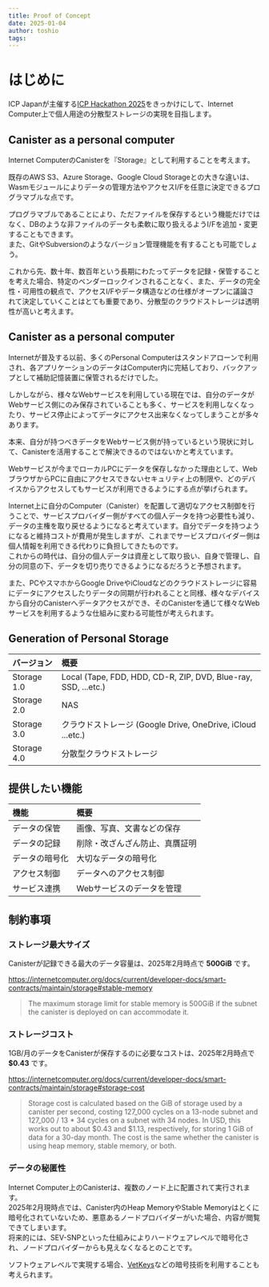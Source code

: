 ```yaml
---
title: Proof of Concept
date: 2025-01-04
author: toshio
tags: 
---
```


# はじめに

ICP Japanが主催する[ICP Hackathon 2025](https://app.akindo.io/wave-hacks/0nvK8Rd9dfzj63PZV)をきっかけにして、Internet Computer上で個人用途の分散型ストレージの実現を目指します。

## Canister as a personal computer

Internet ComputerのCanisterを『Storage』として利用することを考えます。

既存のAWS S3、Azure Storage、Google Cloud Storageとの大きな違いは、Wasmモジュールによりデータの管理方法やアクセスI/Fを任意に決定できるプログラマブルな点です。

プログラマブルであることにより、ただファイルを保存するという機能だけではなく、DBのような非ファイルのデータも柔軟に取り扱えるようI/Fを追加・変更することもできます。  
また、GitやSubversionのようなバージョン管理機能を有することも可能でしょう。

これから先、数十年、数百年という長期にわたってデータを記録・保管することを考えた場合、特定のベンダーロックインされることなく、また、データの完全性・可用性の観点で、アクセスI/Fやデータ構造などの仕様がオープンに議論されて決定していくことはとても重要であり、分散型のクラウドストレージは透明性が高いと考えます。

## Canister as a personal computer

Internetが普及する以前、多くのPersonal Computerはスタンドアローンで利用され、各アプリケーションのデータはComputer内に完結しており、バックアップとして補助記憶装置に保管されるだけでした。

しかしながら、様々なWebサービスを利用している現在では、自分のデータがWebサービス側にのみ保存されていることも多く、サービスを利用しなくなったり、サービス停止によってデータにアクセス出来なくなってしまうことが多々あります。

本来、自分が持つべきデータをWebサービス側が持っているという現状に対して、Canisterを活用することで解決できるのではないかと考えています。

Webサービスが今までローカルPCにデータを保存しなかった理由として、WebブラウザからPCに自由にアクセスできないセキュリティ上の制限や、どのデバイスからアクセスしてもサービスが利用できるようにする点が挙げられます。

Internet上に自分のComputer（Canister）を配置して適切なアクセス制御を行うことで、サービスプロバイダー側がすべての個人データを持つ必要性も減り、データの主権を取り戻せるようになると考えています。自分でデータを持つようになると維持コストが費用が発生しますが、これまでサービスプロバイダー側は個人情報を利用できる代わりに負担してきたものです。  
これからの時代は、自分の個人データは資産として取り扱い、自身で管理し、自分の同意の下、データを切り売りできるようになるだろうと予想されます。

また、PCやスマホからGoogle DriveやiCloudなどのクラウドストレージに容易にデータにアクセスしたりデータの同期が行われることと同様、様々なデバイスから自分のCanisterへデータアクセスができ、そのCanisterを通じて様々なWebサービスを利用するような仕組みに変わる可能性が考えられます。

## Generation of Personal Storage

| バージョン  | 概要                                                           |
| :---------- | :------------------------------------------------------------- |
| Storage 1.0 | Local (Tape, FDD, HDD, CD-R, ZIP, DVD, Blue-ray, SSD, ...etc.) |
| Storage 2.0 | NAS                                                            |
| Storage 3.0 | クラウドストレージ (Google Drive, OneDrive, iCloud ...etc.)    |
| Storage 4.0 | 分散型クラウドストレージ                                       |

## 提供したい機能

| 機能           | 概要                           |
| :------------- | :----------------------------- |
| データの保管   | 画像、写真、文書などの保存     |
| データの記録   | 削除・改ざんざん防止、真贋証明 |
| データの暗号化 | 大切なデータの暗号化           |
| アクセス制御   | データへのアクセス制御         |
| サービス連携   | Webサービスのデータを管理      |

## 制約事項

### ストレージ最大サイズ

Canisterが記録できる最大のデータ容量は、2025年2月時点で **500GiB** です。

https://internetcomputer.org/docs/current/developer-docs/smart-contracts/maintain/storage#stable-memory

>The maximum storage limit for stable memory is 500GiB if the subnet the canister is deployed on can accommodate it.

### ストレージコスト

1GB/月のデータをCanisterが保存するのに必要なコストは、2025年2月時点で **$0.43** です。

https://internetcomputer.org/docs/current/developer-docs/smart-contracts/maintain/storage#storage-cost

>Storage cost is calculated based on the GiB of storage used by a canister per second, costing 127_000 cycles on a 13-node subnet and 127_000 / 13 * 34 cycles on a subnet with 34 nodes. In USD, this works out to about $0.43 and $1.13, respectively, for storing 1 GiB of data for a 30-day month. The cost is the same whether the canister is using heap memory, stable memory, or both.

### データの秘匿性

Internet Computer上のCanisterは、複数のノード上に配置されて実行されます。  
2025年2月現時点では、Canister内のHeap MemoryやStable Memoryはとくに暗号化されていないため、悪意あるノードプロバイダーがいた場合、内容が閲覧できてしまいます。  
将来的には、SEV-SNPといった仕組みによりハードウェアレベルで暗号化され、ノードプロバイダーからも見えなくなるとのことです。

ソフトウェアレベルで実現する場合、[VetKeys](https://internetcomputer.org/blog/features/vetkey-primer)などの暗号技術を利用することも考えられます。
